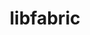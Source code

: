 ---
title: "libfabric"
layout: cache
categories: [package, v0.19]
meta: {"versions": ["1.16.1"], "compilers": ["gcc@=11.1.0", "gcc@=7.3.1", "gcc@=7.5.0", "gcc@=8.4.0", "oneapi@=2022.1.0"], "oss": ["amzn2", "ubuntu18.04", "ubuntu20.04"], "platforms": ["linux"], "targets": ["aarch64", "neoverse_n1", "x86_64", "x86_64_v3"], "stacks": ["aws-ahug", "aws-ahug-aarch64", "aws-isc", "aws-isc-aarch64", "build_systems", "data-vis-sdk", "e4s", "e4s-oneapi", "tutorial"], "num_specs": 14, "num_specs_by_stack": {"aws-isc-aarch64": 4, "aws-ahug-aarch64": 4, "aws-isc": 2, "aws-ahug": 2, "data-vis-sdk": 1, "tutorial": 2, "build_systems": 1, "e4s": 1, "e4s-oneapi": 1}}
spec_details: [{"hash": "ii3uvo2ie6zooibatqu6s2busuakkzig", "compiler": "gcc@=7.3.1", "versions": ["1.16.1"], "os": "amzn2", "platform": "linux", "target": "aarch64", "variants": ["build_system=autotools", "~debug", "fabrics=efa,mrail,rxd,rxm,shm,sockets,tcp,udp,verbs", "~kdreg"], "stacks": ["aws-isc-aarch64", "aws-ahug-aarch64"], "size": "-", "tarball": "https://binaries.spack.io/releases/v0.19/build_cache/linux-amzn2-aarch64/gcc-7.3.1/libfabric-1.16.1/linux-amzn2-aarch64-gcc-7.3.1-libfabric-1.16.1-ii3uvo2ie6zooibatqu6s2busuakkzig.spack"}, {"hash": "ngtfq7f2t5j6k4daeq6h2g2vxuzu6fvn", "compiler": "gcc@=7.3.1", "versions": ["1.16.1"], "os": "amzn2", "platform": "linux", "target": "aarch64", "variants": ["build_system=autotools", "~debug", "fabrics=efa,mrail,rxd,rxm,shm,sockets,tcp,udp,verbs", "~kdreg"], "stacks": ["aws-isc-aarch64"], "size": "-", "tarball": "https://binaries.spack.io/releases/v0.19/build_cache/linux-amzn2-aarch64/gcc-7.3.1/libfabric-1.16.1/linux-amzn2-aarch64-gcc-7.3.1-libfabric-1.16.1-ngtfq7f2t5j6k4daeq6h2g2vxuzu6fvn.spack"}, {"hash": "vpw2scqcjsh5umjjbc2gvutksh5u4rn6", "compiler": "gcc@=7.3.1", "versions": ["1.16.1"], "os": "amzn2", "platform": "linux", "target": "aarch64", "variants": ["build_system=autotools", "~debug", "fabrics=efa,mrail,rxd,rxm,shm,sockets,tcp,udp,verbs", "~kdreg"], "stacks": ["aws-ahug-aarch64"], "size": "-", "tarball": "https://binaries.spack.io/releases/v0.19/build_cache/linux-amzn2-aarch64/gcc-7.3.1/libfabric-1.16.1/linux-amzn2-aarch64-gcc-7.3.1-libfabric-1.16.1-vpw2scqcjsh5umjjbc2gvutksh5u4rn6.spack"}, {"hash": "dzmh7v5uivxott256f2r36y5ways3slg", "compiler": "gcc@=7.3.1", "versions": ["1.16.1"], "os": "amzn2", "platform": "linux", "target": "neoverse_n1", "variants": ["build_system=autotools", "~debug", "fabrics=efa,mrail,rxd,rxm,shm,sockets,tcp,udp,verbs", "~kdreg"], "stacks": ["aws-isc-aarch64"], "size": "-", "tarball": "https://binaries.spack.io/releases/v0.19/build_cache/linux-amzn2-neoverse_n1/gcc-7.3.1/libfabric-1.16.1/linux-amzn2-neoverse_n1-gcc-7.3.1-libfabric-1.16.1-dzmh7v5uivxott256f2r36y5ways3slg.spack"}, {"hash": "rgb2xt6shpjoyjrfsuj2fjyownonpdrn", "compiler": "gcc@=7.3.1", "versions": ["1.16.1"], "os": "amzn2", "platform": "linux", "target": "neoverse_n1", "variants": ["build_system=autotools", "~debug", "fabrics=efa,mrail,rxd,rxm,shm,sockets,tcp,udp,verbs", "~kdreg"], "stacks": ["aws-isc-aarch64", "aws-ahug-aarch64"], "size": "-", "tarball": "https://binaries.spack.io/releases/v0.19/build_cache/linux-amzn2-neoverse_n1/gcc-7.3.1/libfabric-1.16.1/linux-amzn2-neoverse_n1-gcc-7.3.1-libfabric-1.16.1-rgb2xt6shpjoyjrfsuj2fjyownonpdrn.spack"}, {"hash": "75utud3ft6yroqkwjr7x76kdpvexupph", "compiler": "gcc@=7.3.1", "versions": ["1.16.1"], "os": "amzn2", "platform": "linux", "target": "neoverse_n1", "variants": ["build_system=autotools", "~debug", "fabrics=efa,mrail,rxd,rxm,shm,sockets,tcp,udp,verbs", "~kdreg"], "stacks": ["aws-ahug-aarch64"], "size": "-", "tarball": "https://binaries.spack.io/releases/v0.19/build_cache/linux-amzn2-neoverse_n1/gcc-7.3.1/libfabric-1.16.1/linux-amzn2-neoverse_n1-gcc-7.3.1-libfabric-1.16.1-75utud3ft6yroqkwjr7x76kdpvexupph.spack"}, {"hash": "radk7rmb577qwhrbxmm4zuyjwk7kmyjs", "compiler": "gcc@=7.3.1", "versions": ["1.16.1"], "os": "amzn2", "platform": "linux", "target": "x86_64_v3", "variants": ["build_system=autotools", "~debug", "fabrics=efa,mrail,rxd,rxm,shm,sockets,tcp,udp,verbs", "~kdreg"], "stacks": ["aws-isc", "aws-ahug"], "size": "-", "tarball": "https://binaries.spack.io/releases/v0.19/build_cache/linux-amzn2-x86_64_v3/gcc-7.3.1/libfabric-1.16.1/linux-amzn2-x86_64_v3-gcc-7.3.1-libfabric-1.16.1-radk7rmb577qwhrbxmm4zuyjwk7kmyjs.spack"}, {"hash": "7ys7rbrme3aj4zyxhnfj7a7cyhpx3kep", "compiler": "gcc@=7.3.1", "versions": ["1.16.1"], "os": "amzn2", "platform": "linux", "target": "x86_64_v3", "variants": ["build_system=autotools", "~debug", "fabrics=efa,mrail,rxd,rxm,shm,sockets,tcp,udp,verbs", "~kdreg"], "stacks": ["aws-isc"], "size": "-", "tarball": "https://binaries.spack.io/releases/v0.19/build_cache/linux-amzn2-x86_64_v3/gcc-7.3.1/libfabric-1.16.1/linux-amzn2-x86_64_v3-gcc-7.3.1-libfabric-1.16.1-7ys7rbrme3aj4zyxhnfj7a7cyhpx3kep.spack"}, {"hash": "4wxowhvokhlpfhepygjlz5mjbkqel3rt", "compiler": "gcc@=7.3.1", "versions": ["1.16.1"], "os": "amzn2", "platform": "linux", "target": "x86_64_v3", "variants": ["build_system=autotools", "~debug", "fabrics=efa,mrail,rxd,rxm,shm,sockets,tcp,udp,verbs", "~kdreg"], "stacks": ["aws-ahug"], "size": "-", "tarball": "https://binaries.spack.io/releases/v0.19/build_cache/linux-amzn2-x86_64_v3/gcc-7.3.1/libfabric-1.16.1/linux-amzn2-x86_64_v3-gcc-7.3.1-libfabric-1.16.1-4wxowhvokhlpfhepygjlz5mjbkqel3rt.spack"}, {"hash": "c4fi6c6m555bf7sfgzxe26wankione7g", "compiler": "gcc@=7.5.0", "versions": ["1.16.1"], "os": "ubuntu18.04", "platform": "linux", "target": "x86_64", "variants": ["build_system=autotools", "~debug", "fabrics=rxm,sockets,tcp,udp", "~kdreg"], "stacks": ["data-vis-sdk"], "size": "-", "tarball": "https://binaries.spack.io/releases/v0.19/build_cache/linux-ubuntu18.04-x86_64/gcc-7.5.0/libfabric-1.16.1/linux-ubuntu18.04-x86_64-gcc-7.5.0-libfabric-1.16.1-c4fi6c6m555bf7sfgzxe26wankione7g.spack"}, {"hash": "u2kjaxdisx652qhefe2ibofiewkdgstr", "compiler": "gcc@=7.5.0", "versions": ["1.16.1"], "os": "ubuntu18.04", "platform": "linux", "target": "x86_64", "variants": ["build_system=autotools", "~debug", "fabrics=sockets,tcp,udp", "~kdreg"], "stacks": ["tutorial", "build_systems"], "size": "-", "tarball": "https://binaries.spack.io/releases/v0.19/build_cache/linux-ubuntu18.04-x86_64/gcc-7.5.0/libfabric-1.16.1/linux-ubuntu18.04-x86_64-gcc-7.5.0-libfabric-1.16.1-u2kjaxdisx652qhefe2ibofiewkdgstr.spack"}, {"hash": "zmoqcfmoxi6lepi6xcktjka2mmqmttj2", "compiler": "gcc@=8.4.0", "versions": ["1.16.1"], "os": "ubuntu18.04", "platform": "linux", "target": "x86_64", "variants": ["build_system=autotools", "~debug", "fabrics=sockets,tcp,udp", "~kdreg"], "stacks": ["tutorial"], "size": "-", "tarball": "https://binaries.spack.io/releases/v0.19/build_cache/linux-ubuntu18.04-x86_64/gcc-8.4.0/libfabric-1.16.1/linux-ubuntu18.04-x86_64-gcc-8.4.0-libfabric-1.16.1-zmoqcfmoxi6lepi6xcktjka2mmqmttj2.spack"}, {"hash": "xxw6d3nv3iqddilmb7unu5pnxrzq3e5k", "compiler": "gcc@=11.1.0", "versions": ["1.16.1"], "os": "ubuntu20.04", "platform": "linux", "target": "x86_64", "variants": ["build_system=autotools", "~debug", "fabrics=rxm,sockets,tcp,udp", "~kdreg"], "stacks": ["e4s"], "size": "-", "tarball": "https://binaries.spack.io/releases/v0.19/build_cache/linux-ubuntu20.04-x86_64/gcc-11.1.0/libfabric-1.16.1/linux-ubuntu20.04-x86_64-gcc-11.1.0-libfabric-1.16.1-xxw6d3nv3iqddilmb7unu5pnxrzq3e5k.spack"}, {"hash": "punlsaz6p7uhz3oh6hveiwumspg734eb", "compiler": "oneapi@=2022.1.0", "versions": ["1.16.1"], "os": "ubuntu20.04", "platform": "linux", "target": "x86_64", "variants": ["build_system=autotools", "~debug", "fabrics=rxm,sockets,tcp,udp", "~kdreg"], "stacks": ["e4s-oneapi"], "size": "-", "tarball": "https://binaries.spack.io/releases/v0.19/build_cache/linux-ubuntu20.04-x86_64/oneapi-2022.1.0/libfabric-1.16.1/linux-ubuntu20.04-x86_64-oneapi-2022.1.0-libfabric-1.16.1-punlsaz6p7uhz3oh6hveiwumspg734eb.spack"}]
---